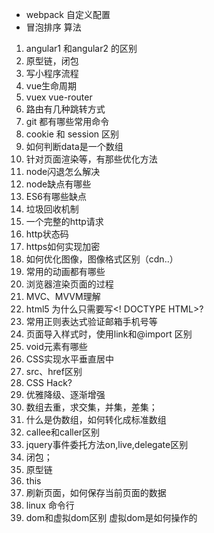 * webpack 自定义配置
* 冒泡排序 算法
1. angular1 和angular2 的区别
2. 原型链，闭包
3. 写小程序流程
4. vue生命周期
5. vuex vue-router
6. 路由有几种跳转方式
7. git 都有哪些常用命令
8. cookie 和 session 区别
9. 如何判断data是一个数组
10. 针对页面渲染等，有那些优化方法
11. node闪退怎么解决
12. node缺点有哪些
13. ES6有哪些缺点
14. 垃圾回收机制
15. 一个完整的http请求
16. http状态码
17. https如何实现加密
18. 如何优化图像，图像格式区别（cdn..）
19. 常用的动画都有哪些
20. 浏览器渲染页面的过程
21. MVC、MVVM理解
22. html5 为什么只需要写<! DOCTYPE HTML>?
23. 常用正则表达式验证邮箱手机号等
24. 页面导入样式时，使用link和@import 区别
25. void元素有哪些
26. CSS实现水平垂直居中
27. src、href区别
28. CSS Hack?
29. 优雅降级、逐渐增强
30. 数组去重，求交集，并集，差集；
31. 什么是伪数组，如何转化成标准数组
32. callee和caller区别
33. jquery事件委托方法on,live,delegate区别
34. 闭包；
35. 原型链
36. this
37. 刷新页面，如何保存当前页面的数据
38. linux 命令行
39. dom和虚拟dom区别 虚拟dom是如何操作的




